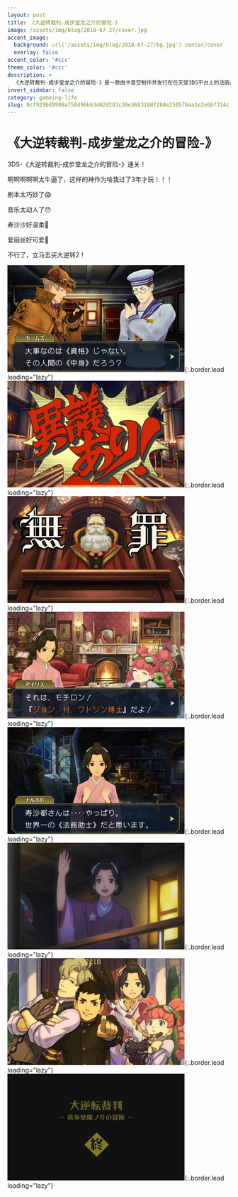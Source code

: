 ```yaml
---
layout: post
title: 《大逆转裁判-成步堂龙之介的冒险-》
image: /assets/img/blog/2018-07-27/cover.jpg
accent_image: 
  background: url('/assets/img/blog/2018-07-27/bg.jpg') center/cover
  overlay: false
accent_color: '#ccc'
theme_color: '#ccc'
description: >
  《大逆转裁判-成步堂龙之介的冒险-》是一款由卡普空制作并发行在任天堂3DS平台上的法庭战斗冒险游戏。本作是《逆转裁判》系列的第八作，以及其正统作品的第六作，其剧情为《逆转裁判》的前传。主要描述19世纪末，成步堂龙一的祖先成步堂龙之介的冒险故事。此游戏于2015年7月9日在日本发行。
invert_sidebar: false
category: gameing-life
slug: 0cf929bd9998a758d96b63d02d283c30e3683188f284e250576aa1e2e6bf314c
---
```


# 《大逆转裁判-成步堂龙之介的冒险-》

3DS-《大逆转裁判-成步堂龙之介的冒险-》通关！

啊啊啊啊啊太牛逼了，这样的神作为啥我过了3年才玩！！！

剧本太巧妙了😱

音乐太动人了😯

寿沙沙好温柔🤤

爱丽丝好可爱🤤

不行了，立马去买大逆转2！

![](/assets/img/blog/2018-07-27/1.jpg){:.border.lead loading="lazy"}
![](/assets/img/blog/2018-07-27/2.jpg){:.border.lead loading="lazy"}
![](/assets/img/blog/2018-07-27/3.jpg){:.border.lead loading="lazy"}
![](/assets/img/blog/2018-07-27/4.jpg){:.border.lead loading="lazy"}
![](/assets/img/blog/2018-07-27/5.jpg){:.border.lead loading="lazy"}
![](/assets/img/blog/2018-07-27/6.jpg){:.border.lead loading="lazy"}
![](/assets/img/blog/2018-07-27/7.jpg){:.border.lead loading="lazy"}
![](/assets/img/blog/2018-07-27/8.jpg){:.border.lead loading="lazy"}

